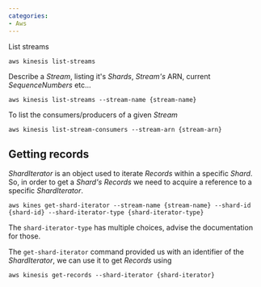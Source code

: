 ```yaml
---
categories:
- Aws
---
```


List streams

    aws kinesis list-streams

Describe a _Stream_, listing it's _Shards_, _Stream's_ ARN, current _SequenceNumbers_ etc...

    aws kinesis list-streams --stream-name {stream-name}

To list the consumers/producers of a given _Stream_

    aws kinesis list-stream-consumers --stream-arn {stream-arn}

## Getting records

_ShardIterator_ is an object used to iterate _Records_ within a specific _Shard_. So, in order to get a _Shard's_ _Records_ we need to acquire a reference to a specific _ShardIterator_.

    aws kines get-shard-iterator --stream-name {stream-name} --shard-id {shard-id} --shard-iterator-type {shard-iterator-type}

The ```shard-iterator-type``` has multiple choices, advise the documentation for those.

The ```get-shard-iterator``` command provided us with an identifier of the _ShardIterator_, we can use it to get _Records_ using

    aws kinesis get-records --shard-iterator {shard-iterator}
